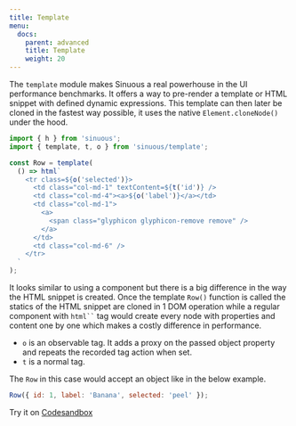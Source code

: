 ```yaml
---
title: Template
menu:
  docs:
    parent: advanced
    title: Template
    weight: 20
---
```


The `template` module makes Sinuous a real powerhouse in the UI performance benchmarks. It offers a way to pre-render a template or HTML snippet with defined dynamic expressions. This template can then later be cloned in the fastest way possible, it uses the native `Element.cloneNode()` under the hood.

```js
import { h } from 'sinuous';
import { template, t, o } from 'sinuous/template';

const Row = template(
  () => html`
    <tr class=${o('selected')}>
      <td class="col-md-1" textContent=${t('id')} />
      <td class="col-md-4"><a>${o('label')}</a></td>
      <td class="col-md-1">
        <a>
          <span class="glyphicon glyphicon-remove remove" />
        </a>
      </td>
      <td class="col-md-6" />
    </tr>
  `
);
```

It looks similar to using a component but there is a big difference in the way the HTML snippet is created. Once the template `Row()` function is called the statics of the HTML snippet are cloned in 1 DOM operation while a regular component with ` html`` ` tag would create every node with properties and content one by one which makes a costly difference in performance.

- `o` is an observable tag.
  It adds a proxy on the passed object property and repeats the recorded tag action when set.
- `t` is a normal tag.

The `Row` in this case would accept an object like in the below example.

```js
Row({ id: 1, label: 'Banana', selected: 'peel' });
```

Try it on [Codesandbox](https://codesandbox.io/s/sinuous-template-gsw1q)
